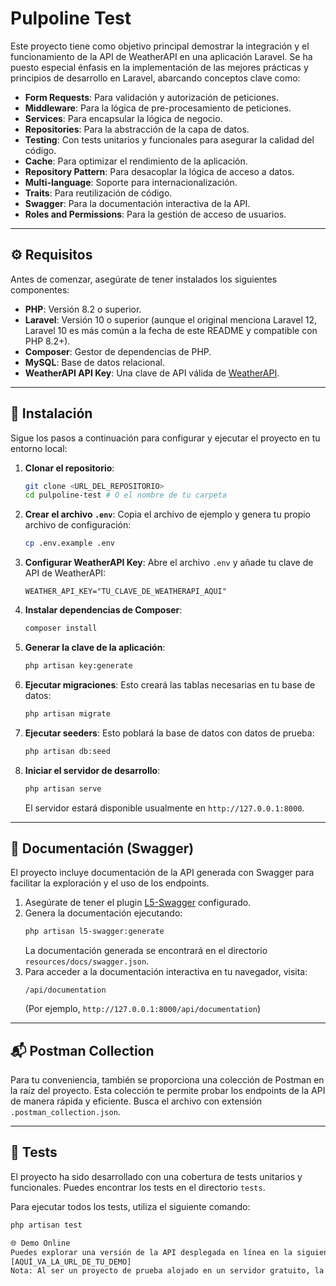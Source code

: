 # Pulpoline Test

Este proyecto tiene como objetivo principal demostrar la integración y el funcionamiento de la API de WeatherAPI en una aplicación Laravel. Se ha puesto especial énfasis en la implementación de las mejores prácticas y principios de desarrollo en Laravel, abarcando conceptos clave como:

-   **Form Requests**: Para validación y autorización de peticiones.
-   **Middleware**: Para la lógica de pre-procesamiento de peticiones.
-   **Services**: Para encapsular la lógica de negocio.
-   **Repositories**: Para la abstracción de la capa de datos.
-   **Testing**: Con tests unitarios y funcionales para asegurar la calidad del código.
-   **Cache**: Para optimizar el rendimiento de la aplicación.
-   **Repository Pattern**: Para desacoplar la lógica de acceso a datos.
-   **Multi-language**: Soporte para internacionalización.
-   **Traits**: Para reutilización de código.
-   **Swagger**: Para la documentación interactiva de la API.
-   **Roles and Permissions**: Para la gestión de acceso de usuarios.

---

## ⚙️ Requisitos

Antes de comenzar, asegúrate de tener instalados los siguientes componentes:

-   **PHP**: Versión 8.2 o superior.
-   **Laravel**: Versión 10 o superior (aunque el original menciona Laravel 12, Laravel 10 es más común a la fecha de este README y compatible con PHP 8.2+).
-   **Composer**: Gestor de dependencias de PHP.
-   **MySQL**: Base de datos relacional.
-   **WeatherAPI API Key**: Una clave de API válida de [WeatherAPI](https://www.weatherapi.com/).

---

## 🚀 Instalación

Sigue los pasos a continuación para configurar y ejecutar el proyecto en tu entorno local:

1.  **Clonar el repositorio**:
    ```bash
    git clone <URL_DEL_REPOSITORIO>
    cd pulpoline-test # O el nombre de tu carpeta
    ```
2.  **Crear el archivo `.env`**:
    Copia el archivo de ejemplo y genera tu propio archivo de configuración:
    ```bash
    cp .env.example .env
    ```
3.  **Configurar WeatherAPI Key**:
    Abre el archivo `.env` y añade tu clave de API de WeatherAPI:
    ```dotenv
    WEATHER_API_KEY="TU_CLAVE_DE_WEATHERAPI_AQUI"
    ```
4.  **Instalar dependencias de Composer**:
    ```bash
    composer install
    ```
5.  **Generar la clave de la aplicación**:
    ```bash
    php artisan key:generate
    ```
6.  **Ejecutar migraciones**:
    Esto creará las tablas necesarias en tu base de datos:
    ```bash
    php artisan migrate
    ```
7.  **Ejecutar seeders**:
    Esto poblará la base de datos con datos de prueba:
    ```bash
    php artisan db:seed
    ```
8.  **Iniciar el servidor de desarrollo**:
    ```bash
    php artisan serve
    ```
    El servidor estará disponible usualmente en `http://127.0.0.1:8000`.

---

## 📄 Documentación (Swagger)

El proyecto incluye documentación de la API generada con Swagger para facilitar la exploración y el uso de los endpoints.

1.  Asegúrate de tener el plugin [L5-Swagger](https://github.com/DarkaOnline/L5-Swagger) configurado.
2.  Genera la documentación ejecutando:
    ```bash
    php artisan l5-swagger:generate
    ```
    La documentación generada se encontrará en el directorio `resources/docs/swagger.json`.
3.  Para acceder a la documentación interactiva en tu navegador, visita:
    ```
    /api/documentation
    ```
    (Por ejemplo, `http://127.0.0.1:8000/api/documentation`)

---

## 📬 Postman Collection

Para tu conveniencia, también se proporciona una colección de Postman en la raíz del proyecto. Esta colección te permite probar los endpoints de la API de manera rápida y eficiente. Busca el archivo con extensión `.postman_collection.json`.

---

## 🧪 Tests

El proyecto ha sido desarrollado con una cobertura de tests unitarios y funcionales. Puedes encontrar los tests en el directorio `tests`.

Para ejecutar todos los tests, utiliza el siguiente comando:

```bash
php artisan test

🌐 Demo Online
Puedes explorar una versión de la API desplegada en línea en la siguiente URL:
[AQUÍ_VA_LA_URL_DE_TU_DEMO]
Nota: Al ser un proyecto de prueba alojado en un servidor gratuito, la disponibilidad y el rendimiento pueden variar. Es posible que el servidor deje de funcionar en cualquier momento.